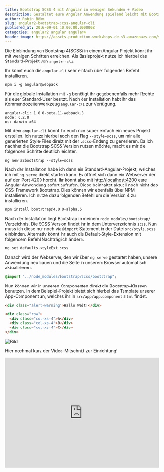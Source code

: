 ```yaml
---
title: Bootstrap SCSS 4 mit Angular in wenigen Sekunden + Video
description: Gestaltet eure Angular Anwendung spielend leicht mit Bootstrap und SCSS. Hier erhaltet ihr eine einfache Schritt-für-Schritt-Anleitung, wie sich das Frontend-Framework einbinden lässt.
author: Robin Böhm
slug: angular2-bootstrap-scss-angular-cli
published_at: 2016-09-01 10:00:00.000000Z
categories: angular2 angular angular4
header_image: https://assets-production-workshops-de.s3.amazonaws.com/system/projects/1/posts/header_images/113/optimized-6a31309c.jpg?v=63639968337
---
```


Die Einbindung von Bootstrap 4(SCSS) in einem Angular Projekt könnt ihr mit wenigen Schritten erreichen.
Als Basisprojekt nutze ich hierbei das Standard-Projekt von `angular-cli`.

Ihr könnt euch die `angular-cli` sehr einfach über folgenden Befehl installieren.

	npm i -g angular@webpack

Für die globale Installation mit `-g` benötigt ihr gegebenenfalls mehr Rechte als euer Standard-User besitzt.
Nach der Installation habt ihr das Kommandozeilenwerkzeug `angular-cli` zur Verfügung.

```
angular-cli: 1.0.0-beta.11-webpack.8
node: 6.2.0
os: darwin x64
```

Mit dem `angular-cli` könnt ihr euch nun super einfach ein neues Projekt erstellen. Ich nutze hierbei noch den Flag `--style=scss`, um mir alle generierten Style-Files direkt mit der `.scss`-Endung zu generieren. Da ich nachher die Bootstrap SCSS Version nutzen möchte, macht es mir die folgenden Schritte deutlich leichter.

	ng new a2bootstrap --style=scss


Nach der Installation habe ich dann ein Standard-Angular-Projekt, welches ich mit `ng serve` direkt starten kann. Es öffnet sich dann ein Webserver der auf den Port 4200 horcht. Ihr könnt also mit <a href="http://localhost:4200">http://localhost:4200</a> eure Angular Anwendung sofort aufrufen. Diese beinhaltet aktuell noch nicht das CSS-Framework Bootstrap. Dies können wir ebenfalls über NPM installieren. Ich nutze dazu folgenden Befehl um die Version 4 zu installieren.

	npm install bootstrap@4.0.0-alpha.5

Nach der Installation liegt Bootstrap in meinem `node_modules/bootstrap/` Verzeichnis. Die SCSS Version findet ihr in dem Unterverzeichnis `scss`. Nun muss ich diese nur noch via `@import` Statement in der Datei `src/style.scss` einbinden. Alternativ könnt ihr auch die Default-Style-Extension mit folgendem Befehl Nachträglich ändern.

    ng set defaults.styleExt scss

Danach wird der Webserver, den wir über `ng serve` gestartet haben, unsere Anwendung neu bauen und die Seite in unserem Browser automatisch aktualisieren.

```css
@import "../node_modules/bootstrap/scss/bootstrap";
```

Nun können wir in unseren Komponenten direkt die Bootstrap-Klassen benutzen. In dem Beispiel-Projekt bietet sich hierbei das Template unserer App-Component an, welches ihr in `src/app/app.component.html` findet.

```html
<div class="alert-warning">Hallo Welt!</div>

<div class="row">
  <div class="col-xs-4">A</div>
  <div class="col-xs-4">B</div>
  <div class="col-xs-4">C</div>
</div>
```

![Bild](https://assets-production-workshops-de.s3.amazonaws.com/system/projects/1/uploads/200/medium_Screen-Shot-2016-09-01-at-19.00.45.png?v=63639968496)



Hier nochmal kurz der Video-Mitschnitt zur Einrichtung!

<iframe width="100%" height="360" src="https://www.youtube.com/embed/u1_IeSkM1yc" frameborder="0" allowfullscreen></iframe>
